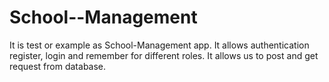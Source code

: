 # School--Management
It is test or example as School-Management app. It allows authentication register, login and remember for different roles. It allows us to post and get request from database.
